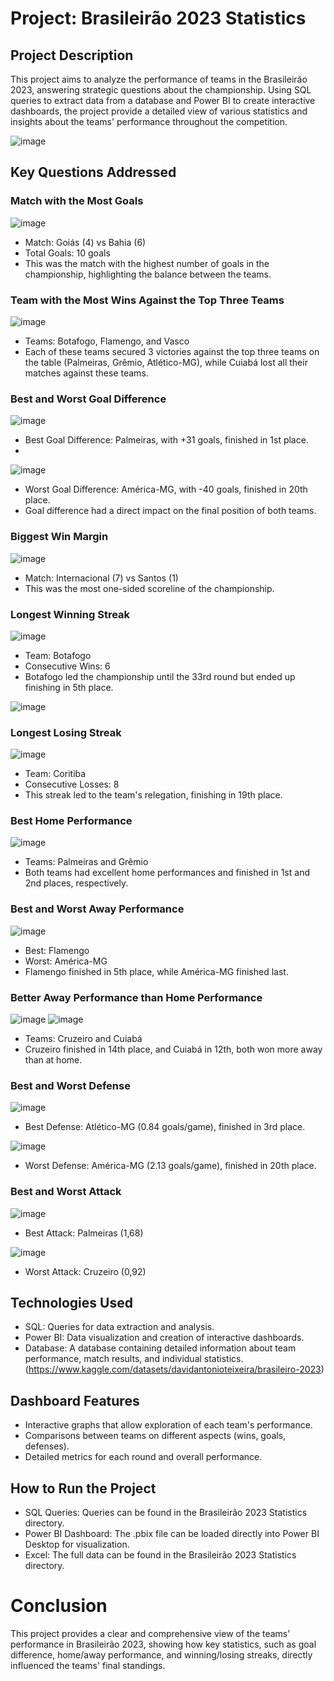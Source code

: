 
# Project: Brasileirão 2023 Statistics

## Project Description
This project aims to analyze the performance of teams in the Brasileirão 2023, answering strategic questions about the championship. Using SQL queries to extract data from a database and Power BI to create interactive dashboards, the project provide a detailed view of various statistics and insights about the teams' performance throughout the competition.

![image](https://github.com/user-attachments/assets/a9fa9f3d-3015-4541-9bf0-1ff3bbd666ca)



## Key Questions Addressed

### Match with the Most Goals

![image](https://github.com/user-attachments/assets/b2b4cf21-94cc-4b39-bb02-9079e2c8ac26)


- Match: Goiás (4) vs Bahia (6)
- Total Goals: 10 goals
- This was the match with the highest number of goals in the championship, highlighting the balance between the teams.

### Team with the Most Wins Against the Top Three Teams

![image](https://github.com/user-attachments/assets/3d9e78a4-c1c5-452c-86b1-55ff6dd663a2)


- Teams: Botafogo, Flamengo, and Vasco
- Each of these teams secured 3 victories against the top three teams on the table (Palmeiras, Grêmio, Atlético-MG), while Cuiabá lost all their matches against these teams.

### Best and Worst Goal Difference

![image](https://github.com/user-attachments/assets/23a99766-5bd2-4fd9-8a86-02b96142d676)



- Best Goal Difference: Palmeiras, with +31 goals, finished in 1st place.
- 
![image](https://github.com/user-attachments/assets/17f10667-b425-4fa7-a58a-a53c222f054d)

- Worst Goal Difference: América-MG, with -40 goals, finished in 20th place.
- Goal difference had a direct impact on the final position of both teams.

### Biggest Win Margin

![image](https://github.com/user-attachments/assets/943139f1-1980-4956-8ad1-f77e3d206834)

- Match: Internacional (7) vs Santos (1)
- This was the most one-sided scoreline of the championship.

### Longest Winning Streak

![image](https://github.com/user-attachments/assets/7beaca53-d749-458b-bf98-e1560e5e411e)


- Team: Botafogo
- Consecutive Wins: 6
- Botafogo led the championship until the 33rd round but ended up finishing in 5th place.

![image](https://github.com/user-attachments/assets/bfedffbe-ebf7-432b-aeda-0d2cee261818)


### Longest Losing Streak

![image](https://github.com/user-attachments/assets/3970404b-0372-4f54-ae88-df5e3d3dbf50)


- Team: Coritiba
- Consecutive Losses: 8
- This streak led to the team's relegation, finishing in 19th place.

### Best Home Performance

![image](https://github.com/user-attachments/assets/c5df6113-2905-4592-94bc-305980207e97)


- Teams: Palmeiras and Grêmio
- Both teams had excellent home performances and finished in 1st and 2nd places, respectively.

### Best and Worst Away Performance

![image](https://github.com/user-attachments/assets/fb4dd382-47f2-4f19-9e1e-d584ddf8d893)


- Best: Flamengo
- Worst: América-MG
- Flamengo finished in 5th place, while América-MG finished last.

### Better Away Performance than Home Performance

![image](https://github.com/user-attachments/assets/3999f368-775c-46a7-9f30-ed66a90da059)
![image](https://github.com/user-attachments/assets/321aac34-ff72-4182-9074-ee8ca12fd761)


- Teams: Cruzeiro and Cuiabá
- Cruzeiro finished in 14th place, and Cuiabá in 12th, both won more away than at home.

### Best and Worst Defense

![image](https://github.com/user-attachments/assets/96133419-6d71-4a0b-ab9b-7649bc688db4)


- Best Defense: Atlético-MG (0.84 goals/game), finished in 3rd place.

![image](https://github.com/user-attachments/assets/9b74b306-93e7-46a6-9628-417ac0ae55fd)


- Worst Defense: América-MG (2.13 goals/game), finished in 20th place.

### Best and Worst Attack

![image](https://github.com/user-attachments/assets/fbaf6301-d014-4fb3-bfdf-1d27db797a7b)

- Best Attack: Palmeiras (1,68)

![image](https://github.com/user-attachments/assets/a9d33b86-8715-4c7c-ace7-05b456ee373e)

- Worst Attack: Cruzeiro (0,92)

## Technologies Used
- SQL: Queries for data extraction and analysis.
- Power BI: Data visualization and creation of interactive dashboards.
- Database: A database containing detailed information about team performance, match results, and individual statistics. (https://www.kaggle.com/datasets/davidantonioteixeira/brasileiro-2023)

## Dashboard Features
- Interactive graphs that allow exploration of each team's performance.
- Comparisons between teams on different aspects (wins, goals, defenses).
- Detailed metrics for each round and overall performance.

## How to Run the Project
- SQL Queries: Queries can be found in the Brasileirão 2023 Statistics directory.
- Power BI Dashboard: The .pbix file can be loaded directly into Power BI Desktop for visualization.
- Excel: The full data can be found in the Brasileirão 2023 Statistics directory.

# Conclusion
This project provides a clear and comprehensive view of the teams' performance in Brasileirão 2023, showing how key statistics, such as goal difference, home/away performance, and winning/losing streaks, directly influenced the teams' final standings.


